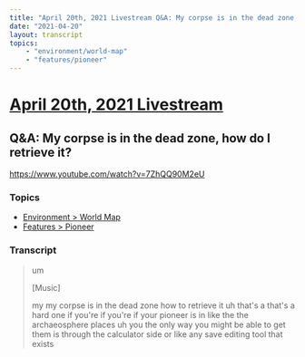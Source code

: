 ```yaml
---
title: "April 20th, 2021 Livestream Q&A: My corpse is in the dead zone, how do I retrieve it?"
date: "2021-04-20"
layout: transcript
topics:
    - "environment/world-map"
    - "features/pioneer"
---
```

# [April 20th, 2021 Livestream](../2021-04-20.md)
## Q&A: My corpse is in the dead zone, how do I retrieve it?
https://www.youtube.com/watch?v=7ZhQQ90M2eU

### Topics
* [Environment > World Map](../topics/environment/world-map.md)
* [Features > Pioneer](../topics/features/pioneer.md)

### Transcript

> um
>
> [Music]
>
> my my corpse is in the dead zone how to retrieve it uh that's a that's a hard one if you're if you're if your pioneer is in like the the archaeosphere places uh you the only way you might be able to get them is through the calculator side or like any save editing tool that exists
